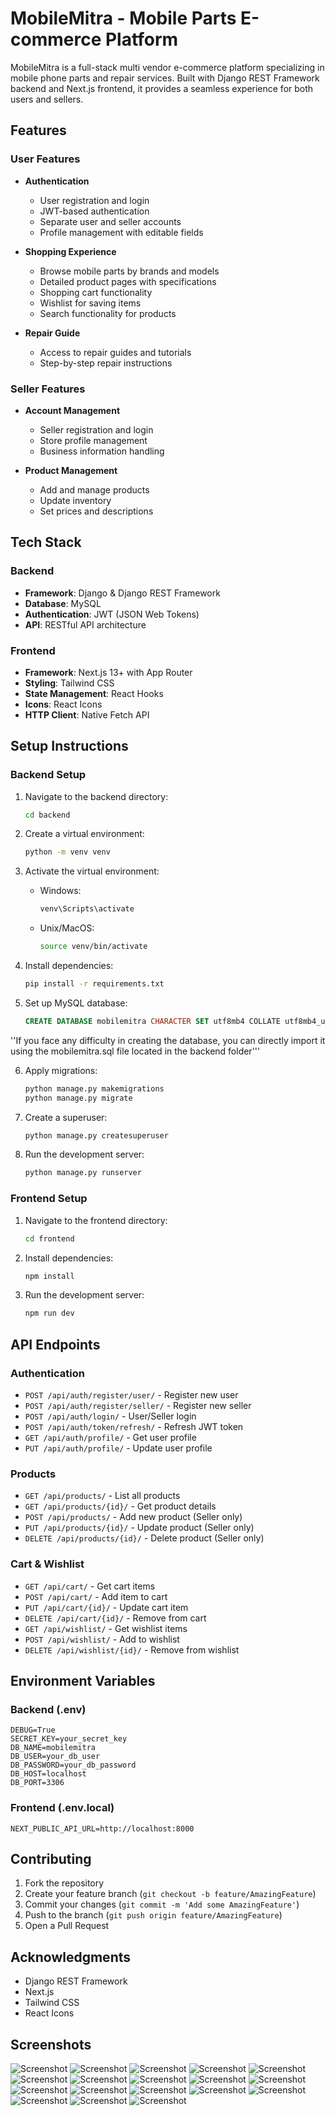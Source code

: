 # MobileMitra - Mobile Parts E-commerce Platform

MobileMitra is a full-stack multi vendor e-commerce platform specializing in mobile phone parts and repair services. Built with Django REST Framework backend and Next.js frontend, it provides a seamless experience for both users and sellers.

## Features

### User Features
- **Authentication**
  - User registration and login
  - JWT-based authentication
  - Separate user and seller accounts
  - Profile management with editable fields

- **Shopping Experience**
  - Browse mobile parts by brands and models
  - Detailed product pages with specifications
  - Shopping cart functionality
  - Wishlist for saving items
  - Search functionality for products

- **Repair Guide**
  - Access to repair guides and tutorials
  - Step-by-step repair instructions

### Seller Features
- **Account Management**
  - Seller registration and login
  - Store profile management
  - Business information handling

- **Product Management**
  - Add and manage products
  - Update inventory
  - Set prices and descriptions

## Tech Stack

### Backend
- **Framework**: Django & Django REST Framework
- **Database**: MySQL
- **Authentication**: JWT (JSON Web Tokens)
- **API**: RESTful API architecture

### Frontend
- **Framework**: Next.js 13+ with App Router
- **Styling**: Tailwind CSS
- **State Management**: React Hooks
- **Icons**: React Icons
- **HTTP Client**: Native Fetch API

## Setup Instructions

### Backend Setup

1. Navigate to the backend directory:
   ```bash
   cd backend
   ```

2. Create a virtual environment:
   ```bash
   python -m venv venv
   ```

3. Activate the virtual environment:
   - Windows:
     ```bash
     venv\Scripts\activate
     ```
   - Unix/MacOS:
     ```bash
     source venv/bin/activate
     ```

4. Install dependencies:
   ```bash
   pip install -r requirements.txt
   ```

5. Set up MySQL database:
   ```sql
   CREATE DATABASE mobilemitra CHARACTER SET utf8mb4 COLLATE utf8mb4_unicode_ci;
   ```
''If you face any difficulty in creating the database, you can directly import it using the mobilemitra.sql file located in the backend folder'''

6. Apply migrations:
   ```bash
   python manage.py makemigrations
   python manage.py migrate
   ```

7. Create a superuser:
   ```bash
   python manage.py createsuperuser
   ```

8. Run the development server:
   ```bash
   python manage.py runserver
   ```

### Frontend Setup

1. Navigate to the frontend directory:
   ```bash
   cd frontend
   ```

2. Install dependencies:
   ```bash
   npm install
   ```

3. Run the development server:
   ```bash
   npm run dev
   ```

## API Endpoints

### Authentication
- `POST /api/auth/register/user/` - Register new user
- `POST /api/auth/register/seller/` - Register new seller
- `POST /api/auth/login/` - User/Seller login
- `POST /api/auth/token/refresh/` - Refresh JWT token
- `GET /api/auth/profile/` - Get user profile
- `PUT /api/auth/profile/` - Update user profile

### Products
- `GET /api/products/` - List all products
- `GET /api/products/{id}/` - Get product details
- `POST /api/products/` - Add new product (Seller only)
- `PUT /api/products/{id}/` - Update product (Seller only)
- `DELETE /api/products/{id}/` - Delete product (Seller only)

### Cart & Wishlist
- `GET /api/cart/` - Get cart items
- `POST /api/cart/` - Add item to cart
- `PUT /api/cart/{id}/` - Update cart item
- `DELETE /api/cart/{id}/` - Remove from cart
- `GET /api/wishlist/` - Get wishlist items
- `POST /api/wishlist/` - Add to wishlist
- `DELETE /api/wishlist/{id}/` - Remove from wishlist

## Environment Variables

### Backend (.env)
```
DEBUG=True
SECRET_KEY=your_secret_key
DB_NAME=mobilemitra
DB_USER=your_db_user
DB_PASSWORD=your_db_password
DB_HOST=localhost
DB_PORT=3306
```

### Frontend (.env.local)
```
NEXT_PUBLIC_API_URL=http://localhost:8000
```

## Contributing

1. Fork the repository
2. Create your feature branch (`git checkout -b feature/AmazingFeature`)
3. Commit your changes (`git commit -m 'Add some AmazingFeature'`)
4. Push to the branch (`git push origin feature/AmazingFeature`)
5. Open a Pull Request



## Acknowledgments
- Django REST Framework
- Next.js
- Tailwind CSS
- React Icons 

## Screenshots
![Screenshot](Screenshots/1.png)
![Screenshot](Screenshots/2.png)
![Screenshot](Screenshots/3.png)
![Screenshot](Screenshots/4.png)
![Screenshot](Screenshots/5.png)
![Screenshot](Screenshots/6.png)
![Screenshot](Screenshots/7.png)
![Screenshot](Screenshots/8.png)
![Screenshot](Screenshots/9.png)
![Screenshot](Screenshots/10.png)
![Screenshot](Screenshots/11.png)
![Screenshot](Screenshots/12.png)
![Screenshot](Screenshots/13.png)
![Screenshot](Screenshots/14.png)
![Screenshot](Screenshots/15.png)
![Screenshot](Screenshots/16.png)
![Screenshot](Screenshots/17.png)
![Screenshot](Screenshots/18.png)

